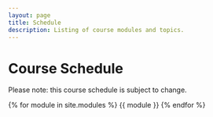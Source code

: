 ```yaml
---
layout: page
title: Schedule
description: Listing of course modules and topics.
---
```


# Course Schedule

Please note: this course schedule is subject to change.

{% for module in site.modules %}
{{ module }}
{% endfor %}
